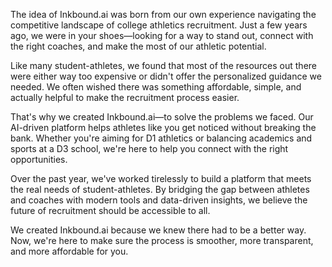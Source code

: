 The idea of Inkbound.ai was born from our own experience navigating the competitive landscape of college athletics recruitment. Just a few years ago, we were in your shoes—looking for a way to stand out, connect with the right coaches, and make the most of our athletic potential.

Like many student-athletes, we found that most of the resources out there were either way too expensive or didn't offer the personalized guidance we needed. We often wished there was something affordable, simple, and actually helpful to make the recruitment process easier.

That's why we created Inkbound.ai—to solve the problems we faced. Our AI-driven platform helps athletes like you get noticed without breaking the bank. Whether you're aiming for D1 athletics or balancing academics and sports at a D3 school, we're here to help you connect with the right opportunities.

Over the past year, we've worked tirelessly to build a platform that meets the real needs of student-athletes. By bridging the gap between athletes and coaches with modern tools and data-driven insights, we believe the future of recruitment should be accessible to all.

We created Inkbound.ai because we knew there had to be a better way. Now, we're here to make sure the process is smoother, more transparent, and more affordable for you.
